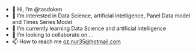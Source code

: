 - 👋 Hi, I’m @tasdoken
- 👀 I’m interested in Data Science, artificial intelligence, Panel Data model and Times Series Model
- 🌱 I’m currently learning Data Science and artificial intelligence
- 💞️ I’m looking to collaborate on ...
- 📫 How to reach me oz.nur35@hotmail.com

<!---
tasdoken/tasdoken is a ✨ special ✨ repository because its `README.md` (this file) appears on your GitHub profile.
You can click the Preview link to take a look at your changes.
--->
